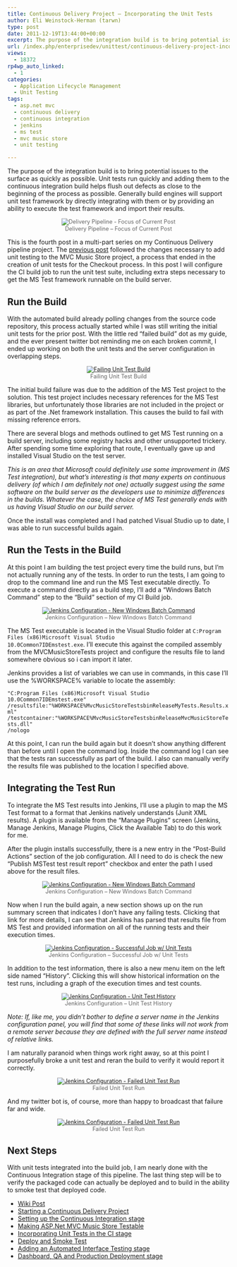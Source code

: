 ```yaml
---
title: Continuous Delivery Project – Incorporating the Unit Tests
author: Eli Weinstock-Herman (tarwn)
type: post
date: 2011-12-19T13:44:00+00:00
excerpt: The purpose of the integration build is to bring potential issues to the surface as quickly as possible. Unit tests run quickly and adding them to the continuous integration build helps flush out defects as close to the beginning of the process as possible. Generally build engines will support unit test framework by directly integrating with them or by providing an ability to execute the test framework and import their results.
url: /index.php/enterprisedev/unittest/continuous-delivery-project-incorporating-the/
views:
  - 18372
rp4wp_auto_linked:
  - 1
categories:
  - Application Lifecycle Management
  - Unit Testing
tags:
  - asp.net mvc
  - continuous delivery
  - continuous integration
  - jenkins
  - ms test
  - mvc music store
  - unit testing

---
```

The purpose of the integration build is to bring potential issues to the surface as quickly as possible. Unit tests run quickly and adding them to the continuous integration build helps flush out defects as close to the beginning of the process as possible. Generally build engines will support unit test framework by directly integrating with them or by providing an ability to execute the test framework and import their results.

<div style="text-align: center; font-size: .9em; color: #666666;">
  <img src="http://www.tiernok.com/LTDBlog/ContinuousDelivery/Overview_p3.png" title="Delivery Pipeline - Focus of Current Post" /><br /> Delivery Pipeline &#8211; Focus of Current Post
</div>

This is the fourth post in a multi-part series on my Continuous Delivery pipeline project. The [previous post][1] followed the changes necessary to add unit testing to the MVC Music Store project, a process that ended in the creation of unit tests for the Checkout process. In this post I will configure the CI build job to run the unit test suite, including extra steps necessary to get the MS Test framework runnable on the build server.

## Run the Build

With the automated build already polling changes from the source code repository, this process actually started while I was still writing the initial unit tests for the prior post. With the little red &#8220;failed build&#8221; dot as my guide, and the ever present twitter bot reminding me on each broken commit, I ended up working on both the unit tests and the server configuration in overlapping steps.

<div style="text-align: center; font-size: .9em; color: #666666;">
  <a href="http://www.tiernok.com/LTDBlog/ContinuousDelivery/unittest_firstfail.png" title="Larger picture" target="_blank"><img src="http://www.tiernok.com/LTDBlog/ContinuousDelivery/unittest_firstfail.png" title="Failing Unit Test Build" /></a><br /> Failing Unit Test Build
</div>

The initial build failure was due to the addition of the MS Test project to the solution. This test project includes necessary references for the MS Test libraries, but unfortunately those libraries are not included in the project or as part of the .Net framework installation. This causes the build to fail with missing reference errors.

There are several blogs and methods outlined to get MS Test running on a build server, including some registry hacks and other unsupported trickery. After spending some time exploring that route, I eventually gave up and installed Visual Studio on the test server. 

_This is an area that Microsoft could definitely use some improvement in (MS Test integration), but what&#8217;s interesting is that many experts on continuous delivery (of which I am definitely not one) actually suggest using the same software on the build server as the developers use to minimize differences in the builds. Whatever the case, the choice of MS Test generally ends with us having Visual Studio on our build server._

Once the install was completed and I had patched Visual Studio up to date, I was able to run successful builds again.

## Run the Tests in the Build

At this point I am building the test project every time the build runs, but I&#8217;m not actually running any of the tests. In order to run the tests, I am going to drop to the command line and run the MS Test executable directly. To execute a command directly as a build step, I&#8217;ll add a &#8220;Windows Batch Command&#8221; step to the &#8220;Build&#8221; section of my CI Build job.

<div style="text-align: center; font-size: .9em; color: #666666;">
  <a href="http://www.tiernok.com/LTDBlog/ContinuousDelivery/unittest_command.png" title="Larger picture" target="_blank"><img src="http://www.tiernok.com/LTDBlog/ContinuousDelivery/unittest_command.png" title="Jenkins Configuration - New Windows Batch Command" /></a><br /> Jenkins Configuration &#8211; New Windows Batch Command
</div>

The MS Test executable is located in the Visual Studio folder at <code class="codespan">C:Program Files (x86)Microsoft Visual Studio 10.0Common7IDEmstest.exe</code>. I&#8217;ll execute this against the compiled assembly from the MVCMusicStoreTests project and configure the results file to land somewhere obvious so i can import it later. 

Jenkins provides a list of variables we can use in commands, in this case I&#8217;ll use the %WORKSPACE% variable to locate the assembly:
  
<code class="codespan">"C:Program Files (x86)Microsoft Visual Studio 10.0Common7IDEmstest.exe" /resultsfile:"%WORKSPACE%MvcMusicStoreTestsbinReleaseMyTests.Results.xml" /testcontainer:"%WORKSPACE%MvcMusicStoreTestsbinReleaseMvcMusicStoreTests.dll" /nologo</code>

At this point, I can run the build again but it doesn&#8217;t show anything different than before until I open the command log. Inside the command log I can see that the tests ran successfully as part of the build. I also can manually verify the results file was published to the location I specified above.

## Integrating the Test Run

To integrate the MS Test results into Jenkins, I&#8217;ll use a plugin to map the MS Test format to a format that Jenkins natively understands (Junit XML results). A plugin is available from the &#8220;Manage Plugins&#8221; screen (Jenkins, Manage Jenkins, Manage Plugins, Click the Available Tab) to do this work for me. 

After the plugin installs successfully, there is a new entry in the &#8220;Post-Build Actions&#8221; section of the job configuration. All I need to do is check the new &#8220;Publish MSTest test result report&#8221; checkbox and enter the path I used above for the result files. 

<div style="text-align: center; font-size: .9em; color: #666666;">
  <a href="http://www.tiernok.com/LTDBlog/ContinuousDelivery/unittest_results.png" title="Larger picture" target="_blank"><img src="http://www.tiernok.com/LTDBlog/ContinuousDelivery/unittest_results.png" title="Jenkins Configuration - New Windows Batch Command" /></a><br /> Jenkins Configuration &#8211; New Windows Batch Command
</div>

Now when I run the build again, a new section shows up on the run summary screen that indicates I don&#8217;t have any failing tests. Clicking that link for more details, I can see that Jenkins has parsed that results file from MS Test and provided information on all of the running tests and their execution times.

<div style="text-align: center; font-size: .9em; color: #666666;">
  <a href="http://www.tiernok.com/LTDBlog/ContinuousDelivery/unittest_success.png" title="Larger picture" target="_blank"><img src="http://www.tiernok.com/LTDBlog/ContinuousDelivery/unittest_success.png" title="Jenkins Configuration - Successful Job w/ Unit Tests" /></a><br /> Jenkins Configuration &#8211; Successful Job w/ Unit Tests
</div>

In addition to the test information, there is also a new menu item on the left side named &#8220;History&#8221;. Clicking this will show historical information on the test runs, including a graph of the execution times and test counts. 

<div style="text-align: center; font-size: .9em; color: #666666;">
  <a href="http://www.tiernok.com/LTDBlog/ContinuousDelivery/unittest_history_lg.png" title="Larger picture" target="_blank"><img src="http://www.tiernok.com/LTDBlog/ContinuousDelivery/unittest_history.png" title="Jenkins Configuration - Unit Test History" /></a><br /> Jenkins Configuration &#8211; Unit Test History
</div>

_Note: If, like me, you didn&#8217;t bother to define a server name in the Jenkins configuration panel, you will find that some of these links will not work from a remote server because they are defined with the full server name instead of relative links._

I am naturally paranoid when things work right away, so at this point I purposefully broke a unit test and reran the build to verify it would report it correctly.

<div style="text-align: center; font-size: .9em; color: #666666;">
  <a href="http://www.tiernok.com/LTDBlog/ContinuousDelivery/unittest_failedrun_lg.png" title="Larger picture" target="_blank"><img src="http://www.tiernok.com/LTDBlog/ContinuousDelivery/unittest_failedrun.png" title="Jenkins Configuration - Failed Unit Test Run" /></a><br /> Failed Unit Test Run
</div>

And my twitter bot is, of course, more than happy to broadcast that failure far and wide.

<div style="text-align: center; font-size: .9em; color: #666666;">
  <a href="https://twitter.com/#!/TarwnBuildSrvr" title="@TarwnBuildSrvr on Twitter" target="_blank"><img src="http://www.tiernok.com/LTDBlog/ContinuousDelivery/unittest_twitter.png" title="Jenkins Configuration - Failed Unit Test Run" /></a><br /> Failed Unit Test Run
</div>

## Next Steps

With unit tests integrated into the build job, I am nearly done with the Continuous Integration stage of this pipeline. The last thing step will be to verify the packaged code can actually be deployed and to build in the ability to smoke test that deployed code.

<ul class="thelist">
  <li>
    <a href="http://wiki.ltd.local/index.php/Eli%27s_Continuous_Delivery_Project" title="Wiki post for Eli's Continuous Delivery Project">Wiki Post</a>
  </li>
  <li>
    <a href="/index.php/EnterpriseDev/application-lifecycle-management/starting-a-continuous-delivery-project" title="Starting a Continuous Delivery Project">Starting a Continuous Delivery Project</a>
  </li>
  <li>
    <a href="/index.php/EnterpriseDev/application-lifecycle-management/continuous-delivery-project-setting-up" title="Setting up the Continuous Integration stage">Setting up the Continuous Integration stage</a>
  </li>
  <li>
    <a href="/index.php/EnterpriseDev/UnitTest/continuous-delivery-project-making-mvcmusicstore" title="Making ASP.Net MVC Music Store Testable">Making ASP.Net MVC Music Store Testable</a>
  </li>
  <li class="cur">
    <a href="/index.php/EnterpriseDev/UnitTest/continuous-delivery-project-incorporating-the" title="Incorporating Unit Tests in the CI stage">Incorporating Unit Tests in the CI stage</a>
  </li>
  <li>
    <a href="/index.php/EnterpriseDev/application-lifecycle-management/continuous-delivery-project-deploy-and" title="Deploy and Smoke Test">Deploy and Smoke Test</a>
  </li>
  <li>
    <a href="/index.php/EnterpriseDev/application-lifecycle-management/continuous-delivery-adding-an-automated" title="Adding an Automated Interface Testing stage">Adding an Automated Interface Testing stage</a>
  </li>
  <li>
    <a href="/index.php/EnterpriseDev/application-lifecycle-management/continuous-delivery-dashboard-qa-and" title="Dashboard, QA and Production Deployment stage">Dashboard, QA and Production Deployment stage</a>
  </li>
</ul>

 [1]: /index.php/EnterpriseDev/UnitTest/continuous-delivery-project-making-mvcmusicstore "Making MVCMusic Store Testable"